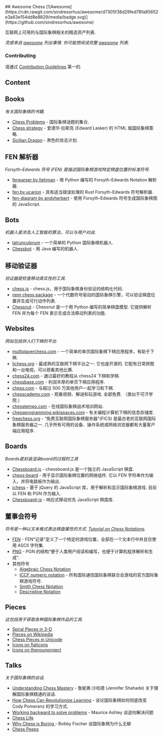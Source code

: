 <div class="github-widget" data-repo="hkirat/awesome-chess"></div>
## Awesome Chess [![Awesome](https://cdn.rawgit.com/sindresorhus/awesome/d7305f38d29fed78fa85652e3a63e154dd8e8829/media/badge.svg)](https://github.com/sindresorhus/awesome)

互联网上可用的与国际象棋相关的精选资产列表.

*灵感来自 [awesome](https://github.com/sindresorhus/awesome) 列出事情. 你可能想阅读完整 [awesome](https://github.com/sindresorhus/awesome) 列表.*

### Contributing
请通过 [Contribution Guidelines](https://github.com/hkirat/awesome-chess/blob/master/CONTRIBUTING.md#contribution-guidelines) 第一的.

Content
---

Books
---
*有关国际象棋的书籍.*

 - [Chess Problems](https://kairavacademydotcom.files.wordpress.com/2013/06/john-thursby-75-chess-problems.pdf) - 国际象棋谜题的集合.
 - [Chess strategy](http://www.gutenberg.org/cache/epub/5614/pg5614-images.html) - 爱德华·拉斯克 (Edward Lasker) 的 HTML 版国际象棋策略.
 - [Sicilian Dragon](http://www.chesscity.com/PDF/Sicilian_Dragon_Black_Attacks_ssd.pdf) - 黑色的攻击计划.

FEN 解析器
---
*Forsyth–Edwards 符号 (FEN) 是描述国际象棋游戏特定棋盘位置的标准符号.*

 - [fenparser by tlehman](https://github.com/tlehman/fenparser) - 用 Python 编写的 Forsyth-Edwards Notation 解析器.
 - [fen by ucarion](https://github.com/ucarion/fen) - 具有适当错误处理的 Rust Forsyth-Edwards 符号解析器.
 - [fen-diagram by andyherbert](https://github.com/andyherbert/fen-diagram) - 使用 Forsyth-Edwards 符号生成国际象棋图的 JavaScript.

Bots
---
*机器人是涉及人工智能的算法，可以与用户对战.*

 - [latrunculorum](https://github.com/benwr/latrunculorum) - 一个简单的 Python 国际象棋机器人.
 - [Chessbot](https://github.com/jfabeel/Chessbot) - 用 Ja​​va 编写的机器人.

移动验证器
---
*验证器是检查移动真实性的工具.*

 - [chess.js](https://github.com/jhlywa/chess.js) - chess.js，用于国际象棋身份验证的结构化代码.
 - [npm chess package](https://www.npmjs.com/package/chess) - 一个代数符号驱动的国际象棋引擎，可以验证棋盘位置并生成可行动作列表.
 - [Chessnut](https://github.com/cgearhart/Chessnut.git)  - Chessnut 是一个用 Python 编写的简单棋盘模型. 它提供解析 FEN 并为每个 FEN 表示生成合法移动列表的功能.

Websites
---
*网站包括供人们下棋的平台.*

 - [multiplayerchess.com](http://multiplayerchess.com) - 一个简单的单页国际象棋下棋应用程序，有助于下棋.
 - [lichess.org](http://en.lichess.org/)  - 最成熟的互联网下棋平台之一. 它也是开源的. 它配有日常拼图和一台电视，可以观看其他比赛.
 - [chess24.com](https://chess24.com/en/play/chess) - 通过最好的教程从 chess24 下棋和学棋.
 - [chessbase.com](http://play.chessbase.com/js/apps/playchess/) - 利润丰厚的单页下棋应用程序. 
 - [chess.com](http://www.chess.com/) - 与超过 500 万其他用户一起学习和下棋.
 - [chesscademy.com](https://www.chesscademy.com/)  - 观看视频、解谜和玩游戏. 全部免费.  （类似于可汗学院.）
 - [chesstempo.com](http://chesstempo.com) - 在线国际象棋战术培训网站.
 - [chessprogramming.wikispaces.com](https://chessprogramming.wikispaces.com/) - 有关编程计算机下棋的信息存储库.
 - [freechess.org](http://freechess.org/)  - “免费互联网国际象棋服务器”(FICS) 是最古老的互联网国际象棋服务器之一. 几乎所有可用的设备、操作系统或网络浏览器都有大量客户端应用程序.

Boards
---
*Boards是封装渲染board的过程的工具*

 - [Chessboard.js](https://github.com/oakmac/chessboardjs/) - chessboard.js 是一个独立的 JavaScript 棋盘.
 - [chess-board](https://github.com/laat/chess-board)  - 用于显示国际象棋位置的网络组件. 它以 FEN 字符串作为输入，并将电路板作为输出.
 - [jchess](https://github.com/bmarini/jchess)  - 基于 jQuery 的 JavaScript 库，用于解析和显示国际象棋游戏. 目前以 FEN 和 PGN 作为输入.
 - [Chessboard-js](https://github.com/caustique/chessboard-js) - 响应式移动优先 JavaScript 棋盘库.

董事会符号
---
*符号是一种以文本格式表达棋盘属性的方式. [Tutorial on Chess Notations](http://chess.eusa.ed.ac.uk/Chess/Rules/notation.html).*

 - [FEN](https://en.wikipedia.org/wiki/Forsyth%E2%80%93Edwards_Notation) - FEN“记录”定义了一个特定的游戏位置，全部在一个文本行中并且仅使用 ASCII 字符集.
 - [PNG](http://www6.chessclub.com/help/PGN-spec) - PGN 的结构“便于人类用户阅读和编写，也便于计算机程序解析和生成”. 
 - 其他符号
 	- [Algebraic Chess Notation](https://en.wikipedia.org/wiki/Algebraic_notation_(chess))
 	- [ICCF numeric notation](https://en.wikipedia.org/wiki/ICCF_numeric_notation) - 所有国际通信国际象棋联合会游戏的官方国际象棋游戏符号.
 	- [Smith Chess Notation](http://www6.chessclub.com/chessviewer/smith.html)
 	- [Descriptive Notation](https://en.wikipedia.org/wiki/Descriptive_notation)

Pieces
---
*这包括用于获取各种国际象棋作品的工具.*

 - [Spiral Pieces in 3-D](https://www.thingiverse.com/thing:470700)
 - [Pieces on Wikipedia](https://commons.wikimedia.org/wiki/Category:PNG_chess_pieces/Standard_transparent)
 - [Chess Pieces in Unicode](https://en.wikipedia.org/wiki/Chess_symbols_in_Unicode)
 - [Icons on flaticons](http://www.flaticon.com/search/chess)
 - [Icons on thenounproject](https://thenounproject.com/search/?q=chess)

Talks
---
*关于国际象棋的谈话.*
 
 - [Understanding Chess Mastery](https://www.youtube.com/watch?v=fPopQaY7Og4) - 詹妮弗·沙哈德 (Jennifer Shahade) 关于理解国际象棋精通的谈话.
 - [How Chess Can Revolutionize Learning](https://www.youtube.com/watch?v=A3yDvM8aplY) - 谈论国际象棋如何彻底改变 Cody Pomeranz 的学习方式.
 - [Working backward to solve problems](https://www.youtube.com/watch?v=v34NqCbAA1c) - Maurice Ashley 谈逆向解决问题
 - [Chess Life](https://www.youtube.com/watch?v=lgCSo1Txw3c)
 - [Why Chess is Boring ](https://www.youtube.com/watch?v=7EuxVOgrEig) - Bobby Fischer 谈国际象棋为什么无聊
 - [Chess Peeps](https://www.youtube.com/watch?v=p027ysBt0_M)
